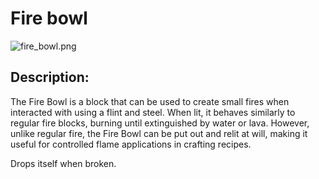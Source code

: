 
# Fire bowl
![fire_bowl.png](../../images/fire_bowl.png) 

## Description:
The Fire Bowl is a block that can be used to create small fires when interacted with using a flint and steel. When lit, it behaves similarly to regular fire blocks, burning until extinguished by water or lava. However, unlike regular fire, the Fire Bowl can be put out and relit at will, making it useful for controlled flame applications in crafting recipes.

Drops itself when broken.
